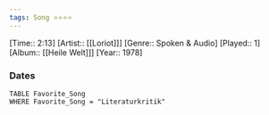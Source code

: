 ```yaml
---
tags: Song ⭐⭐⭐⭐ 
---
```

[Time:: 2:13]
[Artist:: [[Loriot]]]
[Genre:: Spoken & Audio]
[Played:: 1]
[Album:: [[Heile Welt]]]
[Year:: 1978]
### Dates
````dataview
TABLE Favorite_Song
WHERE Favorite_Song = "Literaturkritik"
````